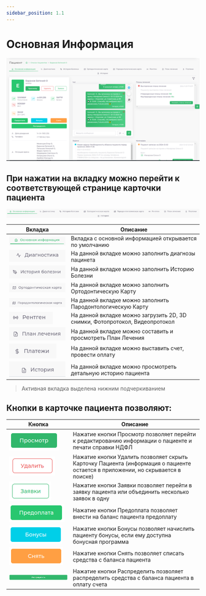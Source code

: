 ```yaml
---
sidebar_position: 1.1
---
```


# Основная Информация

![Основная информация](./assets/card-patient-view/card-patient.png)

## При нажатии на вкладку можно перейти к соответствующей странице карточки пациента

![Вкладки](./assets/card-patient-view/tabs.png)

| Вкладка                                                               | Описание                                                                     |
|-----------------------------------------------------------------------|------------------------------------------------------------------------------|
| ![Основная Информация](./assets/card-patient-view/tabs/main-info.png) | Вкладка с основной информацией открывается по умолчанию                      |
| ![диагностика](./assets/card-patient-view/tabs/diagnoses.png)         | На данной вкладке можно заполнить диагнозы пацинета                          |
| ![История Болезни](./assets/card-patient-view/tabs/history-d.png)     | На данной вкладке можно заполнить Историю Болезни                            |
| ![Ортодонтическая](./assets/card-patient-view/tabs/ortho.png)         | На данной вкладке можно заполнить Ортодонтическую Карту                      |
| ![Пародонтологическая](./assets/card-patient-view/tabs/paro.png)      | На данной вкладке можно заполнить Пародонтологическую Карту                  |
| ![Рентген](./assets/card-patient-view/tabs/x-ray.png)                 | На данной вкладке можно загрузить 2D, 3D снимки, Фотопротокол, Видеопротокол |
| ![План Лечения](./assets/card-patient-view/tabs/plan.png)             | На данной вкладке можно составить и просмотреть План Лечения                 |
| ![Платежи](./assets/card-patient-view/tabs/paym.png)                  | На данной вкладке можно выставить счет, провести оплату                      |
| ![История](./assets/card-patient-view/tabs/history.png)               | На данной вкладке можно просмотреть детальную историю пациента               |

> Активная вкладка выделена нижним подчеркиванием

## Кнопки в карточке пациента позволяют:

| Кнопка                                                          | Описание                                                                                                                        |
|-----------------------------------------------------------------|---------------------------------------------------------------------------------------------------------------------------------|
| ![Просмотр](./assets/card-patient-view/buttons/view-btn.png)    | Нажатие кнопки Просмотр позволяет перейти к редактированию информации о пациенте и печати справки НДФЛ                          |
| ![Удалить](./assets/card-patient-view/buttons/del-btn.png)      | Нажатие кнопки Удалить позволяет скрыть Карточку Пациента (информация о пациенте остается в приложении, но скрывается в поиске) |
| ![Удалить](./assets/card-patient-view/buttons/request-btn.png)  | Нажатие кнопки Заявки позволяет перейти в заявку пациента или объединить несколько заявок в одну                                |
| ![Удалить](./assets/card-patient-view/buttons/prepaym-btn.png)  | Нажатие кнопки Предоплата позволяет внести на баланс пациента предоплату                                                        |
| ![Удалить](./assets/card-patient-view/buttons/bonus-btn.png)    | Нажатие кнопки Бонусы позволяет начислить пациенту бонусы, если ему доступна бонусная программа                                 |
| ![Удалить](./assets/card-patient-view/buttons/take_off-btn.png) | Нажатие кнопки Снять позволяет списать средства с баланса пациента                                                              |
| ![Удалить](./assets/card-patient-view/buttons/distrib-btn.png)  | Нажатие кнопки Распределить позволяет распределить средства с баланса пациента в оплату счета                                   |